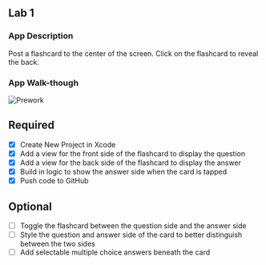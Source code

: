 ## Lab 1

### App Description
Post a flashcard to the center of the screen. Click on the flashcard to reveal the back.

### App Walk-though

![Prework](https://submissions.us-east-1.linodeobjects.com/mobile_app_design/6G-WzoiW.gif)


## Required
- [x] Create New Project in Xcode
- [x] Add a view for the front side of the flashcard to display the question
- [x] Add a view for the back side of the flashcard to display the answer
- [x] Build in logic to show the answer side when the card is tapped
- [x] Push code to GitHub
## Optional
- [ ] Toggle the flashcard between the question side and the answer side
- [ ] Style the question and answer side of the card to better distinguish between the two sides
- [ ] Add selectable multiple choice answers beneath the card
